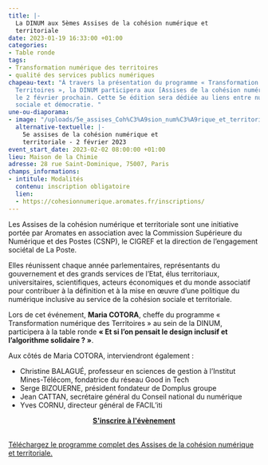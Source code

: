 ```yaml
---
title: |-
  La DINUM aux 5èmes Assises de la cohésion numérique et
  territoriale
date: 2023-01-19 16:33:00 +01:00
categories:
- Table ronde
tags:
- Transformation numérique des territoires
- qualité des services publics numériques
chapeau-text: "À travers la présentation du programme « Transformation numérique des
  Territoires », la DINUM participera aux [Assises de la cohésion numérique et\nterritoriale](https://cohesionnumerique.aromates.fr/inscriptions/)
  le 2 février prochain. Cette 5e édition sera dédiée au liens entre numérique, justice
  sociale et démocratie. "
une-ou-diaporama:
- image: "/uploads/5e_assises_Coh%C3%A9sion_num%C3%A9rique_et_territoriale-02.02.23.png"
  alternative-textuelle: |-
    5e assises de la cohésion numérique et
    territoriale - 2 février 2023
event_start_date: 2023-02-02 08:00:00 +01:00
lieu: Maison de la Chimie
adresse: 28 rue Saint-Dominique, 75007, Paris
champs_informations:
- intitule: Modalités
  contenu: inscription obligatoire
  lien:
  - https://cohesionnumerique.aromates.fr/inscriptions/
---
```


Les Assises de la cohésion numérique et territoriale sont une initiative portée par Aromates
en association avec la Commission Supérieure du Numérique et des Postes (CSNP), le
CIGREF et la direction de l’engagement sociétal de La Poste.

Elles réunissent chaque année parlementaires, représentants du gouvernement et des grands
services de l’Etat, élus territoriaux, universitaires, scientifiques, acteurs économiques et du
monde associatif pour contribuer à la définition et à la mise en œuvre d’une politique du numérique
inclusive au service de la cohésion sociale et territoriale.


Lors de cet événement, **Maria COTORA**, cheffe du programme « Transformation numérique des Territoires » au sein de la DINUM, participera à la table ronde **« Et si l’on pensait le design inclusif et l’algorithme solidaire ? »**. 

Aux côtés de Maria COTORA, interviendront également :

* Christine BALAGUÉ, professeur en sciences de gestion à l’Institut Mines-Télécom, fondatrice du réseau Good in Tech
* Serge BIZOUERNE, président fondateur de Domplus groupe
* Jean CATTAN, secrétaire général du Conseil national du numérique
* Yves CORNU, directeur général de FACIL’iti 

<div align="center"><a href="https://cohesionnumerique.aromates.fr/inscriptions/" class="button"><b>S'inscrire à l'évènement</b></a></div>
<br>
<div class="lien-important"><p><a href="https://cohesionnumerique.aromates.fr/">Téléchargez le programme complet des Assises de la cohésion numérique et territoriale.</a></p></div> 